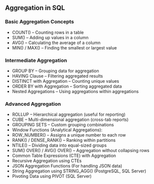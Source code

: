 ## Aggregation in SQL

### Basic Aggregation Concepts

- COUNT() – Counting rows in a table
- SUM() – Adding up values in a column
- AVG() – Calculating the average of a column
- MIN() / MAX() – Finding the smallest or largest value

### Intermediate Aggregation

- GROUP BY – Grouping data for aggregation
- HAVING Clause – Filtering aggregated results
- DISTINCT with Aggregation – Counting unique values
- ORDER BY with Aggregation – Sorting aggregated data
- Nested Aggregations – Using aggregations within aggregations

### Advanced Aggregation

- ROLLUP – Hierarchical aggregation (useful for reporting)
- CUBE – Multi-dimensional aggregation (cross-tab reports)
- GROUPING SETS – Custom grouping combinations
- Window Functions (Analytical Aggregations):
- ROW_NUMBER() – Assigns a unique number to each row
- RANK() / DENSE_RANK() – Ranking within partitions
- NTILE() – Dividing data into equal-sized groups
- SUM() OVER() / AVG() OVER() – Aggregation without collapsing rows
- Common Table Expressions (CTE) with Aggregation
- Recursive Aggregation using CTEs
- JSON Aggregation Functions (For handling JSON data)
- String Aggregation using STRING_AGG() (PostgreSQL, SQL Server)
- Pivoting Data using PIVOT (SQL Server)